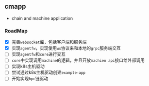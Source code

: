 cmapp
---

* chain and machine application

### RoadMap

- [x] 完善`websocket`库，包括客户端和服务端
- [x] 实现`agentfw`，实现使用`ws`协议来和本地的`grpc`服务端交互
- [ ] 实现`agentfw`和`core`进行交互
- [ ] `core`中实现调用`machine`的逻辑，并且开放`machien api`接口给外部调用
- [ ] 实现k8s主机驱动
- [ ] 尝试通过k8s主机驱动创建`example-app`
- [ ] 开始实现`hpc`链驱动